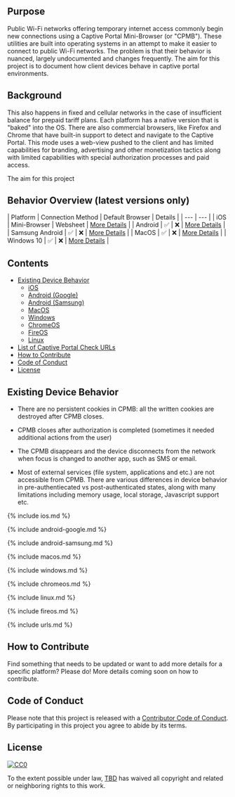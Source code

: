 ## Purpose

Public Wi-Fi networks offering temporary internet access commonly begin new connections using a Captive Portal Mini-Browser (or "CPMB"). These utilities are built into operating systems in an attempt to make it easier to connect to public Wi-Fi networks. The problem is that their behavior is nuanced, largely undocumented and changes frequently. The aim for this project is to document how client devices behave in captive portal environments.

## Background

This also happens in fixed and cellular networks in the case of insufficient balance for prepaid tariff plans. Each platform has a native version that is "baked" into the OS. There are also commercial browsers, like Firefox and Chrome that have built-in support to detect and navigate to the Captive Portal. This mode uses a web-view pushed to the client and has limited capabilities for branding, advertising and other monetization tactics along with limited capabilities with special authorization processes and paid access.

The aim for this project 


## Behavior Overview (latest versions only)

| Platform | Connection Method | Default Browser | Details |
| --- | --- |
| iOS | Mini-Browser | Websheet | [More Details](#ios) |
| Android | :white_check_mark: | :x: | [More Details](#google-android) |
| Samsung Android | :white_check_mark: | :x: | [More Details](#samsung-android) |
| MacOS | :white_check_mark: | :x: | [More Details](#macos) |
| Windows 10 | :white_check_mark: | :x: | [More Details](#windows10) |


## Contents

- [Existing Device Behavior](#existing)
  - [iOS](#ios)
  - [Android (Google)](#android-google)
  - [Android (Samsung)](#android-samsung)
  - [MacOS](#macos)
  - [Windows](#windows)
  - [ChromeOS](#chromeos)
  - [FireOS](#fireos)
  - [Linux](#linux)  
- [List of Captive Portal Check URLs](#urls)
- [How to Contribute](#contribute)
- [Code of Conduct](#conduct)
- [License](#license)


<a name="existing"></a>
## Existing Device Behavior

 * There are no persistent cookies in CPMB: all the written cookies are destroyed after CPMB closes.

 * CPMB closes after authorization is completed (sometimes it needed additional actions from the user)

 * The CPMB disappears and the device disconnects from the network when focus is changed to another app, such as SMS or email.

 * Most of external services (file system, applications and etc.) are not accessible from CPMB. There are various differences in device behavior in pre-authentiecated vs post-authenticated states, along with many limitations including memory usage, local storage, Javascript support etc.


<a name="ios"></a>
{% include ios.md %}

<a name="android-google"></a>
{% include android-google.md %}

<a name="android-samsung"></a>
{% include android-samsung.md %}

<a name="macos"></a>
{% include macos.md %}

<a name="windows"></a>
{% include windows.md %}

<a name="chromeos"></a>
{% include chromeos.md %}

<a name="linux"></a>
{% include linux.md %}

<a name="fireos"></a>
{% include fireos.md %}

<a name="urls"></a>
{% include urls.md %}

<a name="contribute"></a>
## How to Contribute

Find something that needs to be updated or want to add more details for a specific platform? Please do! More details coming soon on how to contribute.

<a name="conduct"></a>
## Code of Conduct

Please note that this project is released with a [Contributor Code of Conduct](CODE-OF-CONDUCT.md). By participating in this project you agree to abide by its terms.

<a name="license"></a>
## License

[![CC0](http://mirrors.creativecommons.org/presskit/buttons/88x31/svg/cc-zero.svg)](https://creativecommons.org/publicdomain/zero/1.0/)

To the extent possible under law, [TBD](https://tbd.com/) has waived all copyright and related or neighboring rights to this work.
